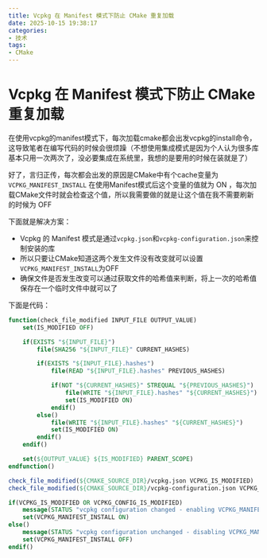 ```yaml
---
title: Vcpkg 在 Manifest 模式下防止 CMake 重复加载
date: 2025-10-15 19:38:17
categories:
- 技术
tags:
- CMake
---
```


# Vcpkg 在 Manifest 模式下防止 CMake 重复加载

在使用vcpkg的manifest模式下，每次加载cmake都会出发vcpkg的install命令，这导致笔者在编写代码的时候会很烦躁（不想使用集成模式是因为个人认为很多库基本只用一次两次了，没必要集成在系统里，我想的是要用的时候在装就是了）

好了，言归正传，每次都会出发的原因是CMake中有个cache变量为 `VCPKG_MANIFEST_INSTALL` 在使用Manifest模式后这个变量的值就为 ON ，每次加载CMake文件时就会检查这个值，所以我需要做的就是让这个值在我不需要刷新的时候为 OFF

下面就是解决方案：
- Vcpkg 的 Manifest 模式是通过`vcpkg.json`和`vcpkg-configuration.json`来控制安装的库
- 所以只要让CMake知道这两个发生文件没有改变就可以设置`VCPKG_MANIFEST_INSTALL`为OFF
- 确保文件是否发生改变可以通过获取文件的哈希值来判断，将上一次的哈希值保存在一个临时文件中就可以了

下面是代码：
```cmake
function(check_file_modified INPUT_FILE OUTPUT_VALUE)
    set(IS_MODIFIED OFF)

    if(EXISTS "${INPUT_FILE}")
        file(SHA256 "${INPUT_FILE}" CURRENT_HASHES)

        if(EXISTS "${INPUT_FILE}.hashes")
            file(READ "${INPUT_FILE}.hashes" PREVIOUS_HASHES)

            if(NOT "${CURRENT_HASHES}" STREQUAL "${PREVIOUS_HASHES}")
                file(WRITE "${INPUT_FILE}.hashes" "${CURRENT_HASHES}")
                set(IS_MODIFIED ON)
            endif()
        else()
            file(WRITE "${INPUT_FILE}.hashes" "${CURRENT_HASHES}")
            set(IS_MODIFIED ON)
        endif()
    endif()

    set(${OUTPUT_VALUE} ${IS_MODIFIED} PARENT_SCOPE)
endfunction()

check_file_modified(${CMAKE_SOURCE_DIR}/vcpkg.json VCPKG_IS_MODIFIED)
check_file_modified(${CMAKE_SOURCE_DIR}/vcpkg-configuration.json VCPKG_CONFIG_IS_MODIFIED)

if(VCPKG_IS_MODIFIED OR VCPKG_CONFIG_IS_MODIFIED)
    message(STATUS "vcpkg configuration changed - enabling VCPKG_MANIFEST_INSTALL")
    set(VCPKG_MANIFEST_INSTALL ON)
else()
    message(STATUS "vcpkg configuration unchanged - disabling VCPKG_MANIFEST_INSTALL")
    set(VCPKG_MANIFEST_INSTALL OFF)
endif()
```